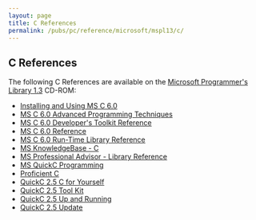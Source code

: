 ```yaml
---
layout: page
title: C References
permalink: /pubs/pc/reference/microsoft/mspl13/c/
---
```


C References
------------

The following C References are available on the [Microsoft Programmer's Library 1.3](../) CD-ROM:

- [Installing and Using MS C 6.0](cinstall/)
- [MS C 6.0 Advanced Programming Techniques](cadvprg/)
- [MS C 6.0 Developer's Toolkit Reference](ctoolkit/)
- [MS C 6.0 Reference](cref/)
- [MS C 6.0 Run-Time Library Reference](clibref/)
- [MS KnowledgeBase - C](kbase_c/)
- [MS Professional Advisor - Library Reference](cadvisor/)
- [MS QuickC Programming](mspqc/)
- [Proficient C](profc/)
- [QuickC 2.5 C for Yourself](c4yrself/)
- [QuickC 2.5 Tool Kit](qctools/)
- [QuickC 2.5 Up and Running](qcuprun/)
- [QuickC 2.5 Update](qcupdate/)
